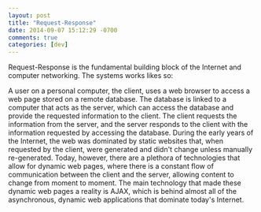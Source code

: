 ```yaml
---
layout: post
title: "Request-Response"
date: 2014-09-07 15:12:29 -0700
comments: true
categories: [dev]
---
```


Request-Response is the fundamental building block of the Internet and computer networking. The systems works likes so:

A user on a personal computer, the client, uses a web browser to access a web page stored on a remote database. The database is linked to a computer that acts as the server, which can access the database and provide the requested information to the client. The client requests the information from the server, and the server responds to the client with the information requested by accessing the database. During the early years of the Internet, the web was dominated by static websites that, when requested by the client, were generated and didn't change unless manually re-generated. Today, however, there are a plethora of technologies that allow for dynamic web pages, where there is a constant flow of communication between the client and the server, allowing content to change from moment to moment. The main technology that made these dynamic web pages a reality is AJAX, which is behind almost all of the asynchronous, dynamic web applications that dominate today's Internet.